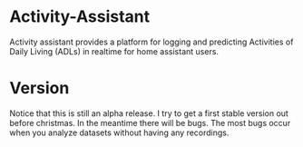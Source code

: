 # Activity-Assistant
Activity assistant provides a platform for logging and predicting Activities of Daily Living (ADLs) in realtime for home assistant users. 

# Version
Notice that this is still an alpha release. I try to get a first stable version out before christmas. In the meantime there will be bugs. The most bugs occur when you analyze datasets without having any recordings. 
